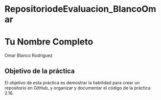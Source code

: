 # RepositoriodeEvaluacion_BlancoOmar
# Tu Nombre Completo
Omar Blanco Rodriguez

## Objetivo de la práctica
El objetivo de esta práctica es demostrar la habilidad para crear un repositorio en GitHub, y organizar y documentar el código de la práctica 2.16.
